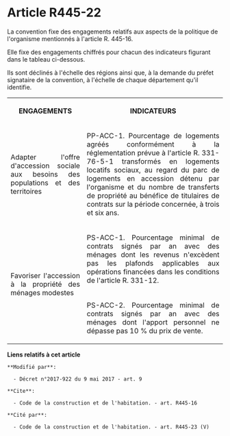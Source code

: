 # Article R445-22

La convention fixe des engagements relatifs aux aspects de la politique de l'organisme mentionnés à l'article R. 445-16.

Elle fixe des engagements chiffrés pour chacun des indicateurs figurant dans le tableau ci-dessous.

Ils sont déclinés à l'échelle des régions ainsi que, à la demande du préfet signataire de la convention, à l'échelle de
chaque département qu'il identifie.

<table>
  <tbody>
    <tr>
      <th>

ENGAGEMENTS</th>
      <th>

INDICATEURS</th>
    </tr>
    <tr>
      <td align="justify">

Adapter l'offre d'accession sociale aux besoins des populations et des territoires</td>
      <td align="justify">

PP-ACC-1. Pourcentage de logements agréés conformément à la réglementation prévue à l'article R. 331-76-5-1 transformés en
logements locatifs sociaux, au regard du parc de logements en accession détenu par l'organisme et du nombre de transferts de
propriété au bénéfice de titulaires de contrats sur la période concernée, à trois et six ans.</td>
    </tr>
    <tr>
      <td rowspan="2" align="justify">

Favoriser l'accession à la propriété des ménages modestes</td>
      <td align="justify">

PS-ACC-1. Pourcentage minimal de contrats signés par an avec des ménages dont les revenus n'excèdent pas les plafonds
applicables aux opérations financées dans les conditions de l'article R. 331-12.</td>
    </tr>
    <tr>
      <td align="justify">

PS-ACC-2. Pourcentage minimal de contrats signés par an avec des ménages dont l'apport personnel ne dépasse pas 10 % du prix
de vente.</td>
    </tr>
  </tbody>
</table>

**Liens relatifs à cet article**

	**Modifié par**:

	  - Décret n°2017-922 du 9 mai 2017 - art. 9

	**Cite**:

	  - Code de la construction et de l'habitation. - art. R445-16

	**Cité par**:

	  - Code de la construction et de l'habitation. - art. R445-23 (V)
